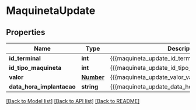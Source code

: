 # MaquinetaUpdate

## Properties
Name | Type | Description | Notes
------------ | ------------- | ------------- | -------------
**id_terminal** | **int** | {{{maquineta_update_id_terminal_value}}} | 
**id_tipo_maquineta** | **int** | {{{maquineta_update_id_tipo_maquineta_value}}} | 
**valor** | [**Number**](Number.md) | {{{maquineta_update_valor_value}}} | 
**data_hora_implantacao** | **string** | {{{maquineta_update_data_hora_implantacao_value}}} | 

[[Back to Model list]](../README.md#documentation-for-models) [[Back to API list]](../README.md#documentation-for-api-endpoints) [[Back to README]](../README.md)


